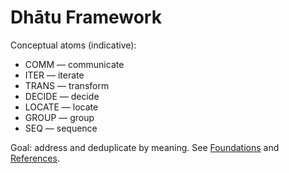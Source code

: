 # Dhātu Framework

Conceptual atoms (indicative):

- COMM — communicate
- ITER — iterate
- TRANS — transform
- DECIDE — decide
- LOCATE — locate
- GROUP — group
- SEQ — sequence

Goal: address and deduplicate by meaning. See [Foundations](linguistic-foundations.md) and [References](references.md).
